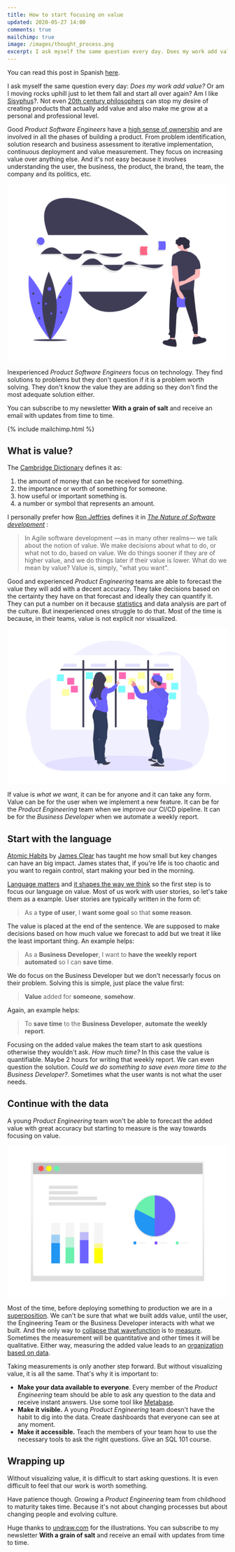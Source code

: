 ```yaml
---
title: How to start focusing on value
updated: 2020-05-27 14:00
comments: true
mailchimp: true
image: /images/thought_process.png
excerpt: I ask myself the same question every day. Does my work add value? Or am I moving rocks uphill just to let them fall and start all over again?
---
```


You can read this post in Spanish [here](/es/focus-on-value).

I ask myself the same question every day: _Does my work add value?_ Or am I moving rocks uphill just to let them fall and start all over again? Am I like [Sisyphus](https://www.youtube.com/watch?v=q4pDUxth5fQ)?. Not even [20th century philosophers](https://www.youtube.com/watch?v=jQOfbObFOCw) can stop my desire of creating products that actually add value and also make me grow at a personal and professional level.

Good _Product Software Engineers_ have a [high sense of ownership](https://www.youtube.com/watch?v=ljqra3BcqWM) and are involved in all the phases of building a product. From problem identification, solution research and business assessment to iterative implementation, continuous deployment and value measurement. They focus on increasing value over anything else. And it's not easy because it involves understanding the user, the business, the product, the brand, the team, the company and its politics, etc.

![](/images/thought_process.png)

Inexperienced _Product Software Engineers_ focus on technology. They find solutions to problems but they don't question if it is a problem worth solving. They don't know the value they are adding so they don't find the most adequate solution either.

You can subscribe to my newsletter **With a grain of salt** and receive an email with updates from time to time.

{% include mailchimp.html %}

## What is value?

The [Cambridge Dictionary](https://dictionary.cambridge.org/es-LA/dictionary/english/value) defines it as:

1. the amount of money that can be received for something.
2. the importance or worth of something for someone.
3. how useful or important something is.
4. a number or symbol that represents an amount.

I personally prefer how [Ron Jeffries](https://ronjeffries.com/) defines it in [_The Nature of Software development_](https://www.amazon.es/Nature-Software-Development-Simple-Valuable/dp/1941222374) :

> In Agile software development —as in many other realms— we talk about the notion of value. We make decisions about what to do, or what not to do, based on value. We do things sooner if they are of higher value, and we do things later if their value is lower. What do we mean by value? Value is, simply, "what you want".

Good and experienced _Product Engineering_ teams are able to forecast the value they will add with a decent accuracy. They take decisions based on the certainty they have on that forecast and ideally they can quantify it. They can put a number on it because [statistics](https://medium.com/@joseperezaguera/some-basic-statistical-techniques-for-product-managers-250a02586453) and data analysis are part of the culture. But inexperienced ones struggle to do that. Most of the time is because, in their teams, value is not explicit nor visualized.

![](/images/scrum_board.png)

If value is _what we want_, it can be for anyone and it can take any form. Value can be for the user when we implement a new feature. It can be for the _Product Engineering_ team when we improve our CI/CD pipeline. It can be for the _Business Developer_ when we automate a weekly report.

## Start with the language

[Atomic Habits](https://www.youtube.com/watch?v=U_nzqnXWvSo) by [James Clear](https://jamesclear.com) has taught me how small but key changes can have an big impact. James states that, if you're life is too chaotic and you want to regain control, start making your bed in the morning.

[Language matters](https://saylordotorg.github.io/text_stand-up-speak-out-the-practice-and-ethics-of-public-speaking/s16-the-importance-of-language.html) and [it shapes the way we think](https://www.youtube.com/watch?v=RKK7wGAYP6k) so the first step is to focus our language on value. Most of us work with user stories, so let's take them as a example. User stories are typically written in the form of:

> As a **type of user**, I **want some goal** so that **some reason**.

The value is placed at the end of the sentence. We are supposed to make decisions based on how much value we forecast to add but we treat it like the least important thing. An example helps:

> As a **Business Developer**, I want to **have the weekly report automated** so I can **save time**.

We do focus on the Business Developer but we don't necessarly focus on their problem. Solving this is simple, just place the value first:

> **Value** added for **someone**, **somehow**.

Again, an example helps:

> To **save time** to the **Business Developer**, **automate the weekly report**.

Focusing on the added value makes the team start to ask questions otherwise they wouldn't ask. _How much time?_ In this case the value is quantifiable. Maybe 2 hours for writing that weekly report. We can even question the solution. _Could we do something to save even more time to the Business Developer?_. Sometimes what the user wants is not what the user needs.

## Continue with the data

A young _Product Engineering_ team won't be able to forecast the added value with great accuracy but starting to measure is the way towards focusing on value.

![](/images/dashboard.png)

Most of the time, before deploying something to production we are in a [superposition](https://www.youtube.com/watch?v=UjaAxUO6-Uw). We can't be sure that what we built adds value, until the user, the Engineering Team or the Business Developer interacts with what we built. And the only way to [collapse that wavefunction](https://www.youtube.com/watch?v=RlXdsyctD50) is to [measure](https://www.amazon.es/Measure-What-Matters-Google-Foundation/dp/0525536221). Sometimes the measurement will be quantitative and other times it will be qualitative. Either way, measuring the added value leads to an [organization based on data](https://medium.com/@joseperezaguera/algunas-claves-y-herramientas-para-crear-una-cultura-organizativa-basada-en-datos-e9785a1498ac).

Taking measurements is only another step forward. But without visualizing value, it is all the same. That's why it is important to:

- **Make your data available to everyone**. Every member of the _Product Engineering_ team should be able to ask any question to the data and receive instant answers. Use some tool like [Metabase](https://www.metabase.com/).
- **Make it visible.** A young _Product Engineering_ team doesn't have the habit to dig into the data. Create dashboards that everyone can see at any moment.
- **Make it accessible.** Teach the members of your team how to use the necessary tools to ask the right questions. Give an SQL 101 course.

## Wrapping up

Without visualizing value, it is difficult to start asking questions. It is even difficult to feel that our work is worth something.

Have patience though. Growing a _Product Engineering_ team from childhood to maturity takes time. Because it's not about changing processes but about changing people and evolving culture.

Huge thanks to [undraw.com](https://undraw.co) for the illustrations. You can subscribe to my newsletter **With a grain of salt** and receive an email with updates from time to time.
